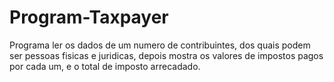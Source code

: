 # Program-Taxpayer
Programa ler os dados de um numero de contribuintes, dos quais podem ser pessoas fisicas e juridicas, depois mostra os valores de impostos pagos por cada um, e o total de imposto arrecadado.
